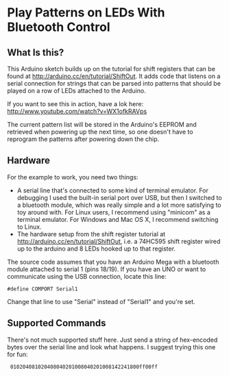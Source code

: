 Play Patterns on LEDs With Bluetooth Control
============================================

What Is this?
-------------
This Arduino sketch builds up on the tutorial for shift registers that can be found at http://arduino.cc/en/tutorial/ShiftOut. It adds code that listens on a serial connection for strings that can be parsed into patterns that should be played on a row of LEDs attached to the Arduino.

If you want to see this in action, have a lok here: http://www.youtube.com/watch?v=WX1ofkRAVps

The current pattern list will be stored in the Arduino's EEPROM and retrieved when powering up the next time, so one doesn't have to reprogram the patterns after powering down the chip.

Hardware
--------
For the example to work, you need two things:

* A serial line that's connected to some kind of terminal emulator. For debugging I used the built-in serial port over USB, but then I switched to a bluetooth module, which was really simple and a lot more satisfying to toy around with. For Linux users, I recommend using "minicom" as a terminal emulator. For Windows and Mac OS X, I recommend switching to Linux.
* The hardware setup from the shift register tutorial at http://arduino.cc/en/tutorial/ShiftOut, i.e. a 74HC595 shift register wired up to the arduino and 8 LEDs hooked up to that register.

The source code assumes that you have an Arduino Mega with a bluetooth module attached to serial 1 (pins 18/19). If you have an UNO or want to communicate using the USB connection, locate this line:

    #define COMPORT Serial1

Change that line to use "Serial" instead of "Serial1" and you're set.

Supported Commands
------------------
There's not much supported stuff here. Just send a string of hex-encoded bytes over the serial line and look what happens. I suggest trying this one for fun:

     010204081020408040201008040201008142241800ff00ff



